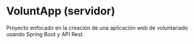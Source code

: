 # VoluntApp (servidor)
Proyecto enfocado en la creación de una aplicación web de voluntariado usando Spring Boot y API Rest.
